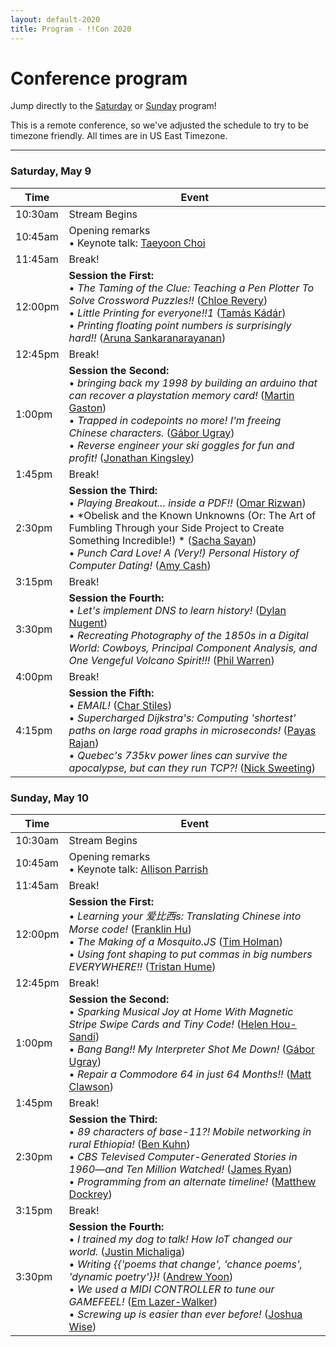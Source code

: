 ```yaml
---
layout: default-2020
title: Program - !!Con 2020
---
```


# Conference program

Jump directly to the [Saturday](#saturday) or [Sunday](#sunday) program!

This is a remote conference, so we've adjusted the schedule to try to be timezone friendly. All times are in US East Timezone.

---

<a name="saturday"></a>

### Saturday, May 9

<div class="scheduletable">

| Time            | Event
|-----------------|-------------------------------------------------------------------------
| 10:30am         | Stream Begins
| 10:45am         | Opening remarks <br /> &bull; Keynote talk: [Taeyoon Choi](speakers.html#taeyoon-choi)
| 11:45am         | Break!
| 12:00pm         | **Session the First:** <br /> &bull; *The Taming of the Clue: Teaching a Pen Plotter To Solve Crossword Puzzles!!* ([Chloe Revery](speakers.html#chloe-revery))<br /> &bull; *Little Printing for everyone!!1* ([Tamás Kádár](speakers.html#tamas-Kadar))<br /> &bull; *Printing floating point numbers is surprisingly hard!!* ([Aruna Sankaranarayanan](speakers.html#aruna-sankaranarayanan))
| 12:45pm         | Break!
| 1:00pm          | **Session the Second:** <br /> &bull; *bringing back my 1998 by building an arduino that can recover a playstation memory card!* ([Martin Gaston](speakers.html#martin-gaston))<br /> &bull; *Trapped in codepoints no more! I'm freeing Chinese characters.* ([Gábor Ugray](speakers.html#gabor-ugray))<br /> &bull; *Reverse engineer your ski goggles for fun and profit!* ([Jonathan Kingsley](speakers.html#jonathan-kingsley))
| 1:45pm          | Break!
| 2:30pm          | **Session the Third:** <br /> &bull; *Playing Breakout... inside a PDF!!* ([Omar Rizwan](speakers.html#omar-rizwan))<br /> &bull; *Obelisk and the Known Unknowns (Or: The Art of Fumbling Through your Side Project to Create Something Incredible!) * ([Sacha Sayan](speakers.html#sacha-sayan))<br /> &bull; *Punch Card Love! A (Very!) Personal History of Computer Dating!* ([Amy Cash](speakers.html#amy-cash))
| 3:15pm          | Break!
| 3:30pm          | **Session the Fourth:** <br /> &bull; *Let's implement DNS to learn history!* ([Dylan Nugent](speakers.html#dylan-nugent))<br /> &bull; *Recreating Photography of the 1850s in a Digital World:  Cowboys, Principal Component Analysis, and One Vengeful Volcano Spirit!!!* ([Phil Warren](speakers.html#phil-warren))
| 4:00pm          | Break!
| 4:15pm          | **Session the Fifth:** <br /> &bull; *EMAIL!* ([Char Stiles](speakers.html#char-stiles))<br /> &bull; *Supercharged Dijkstra's: Computing 'shortest' paths on large road graphs in microseconds!* ([Payas Rajan](speakers.html#payas-rajan))<br /> &bull; *Quebec's 735kv power lines can survive the apocalypse, but can they run TCP?!* ([Nick Sweeting](speakers.html#nick-sweeting))

</div>

<a name="sunday"></a>

### Sunday, May 10

<div class="scheduletable">


| Time            | Event
|-----------------|-------------------------------------------------------------------------
| 10:30am         | Stream Begins
| 10:45am         | Opening remarks <br /> &bull; Keynote talk: [Allison Parrish](speakers.html#allison-parrish)
| 11:45am         | Break!
| 12:00pm         | **Session the First:** <br /> &bull; *Learning your 爱比西s: Translating Chinese into Morse code!* ([Franklin Hu](speakers.html#franklin-hu))<br /> &bull; *The Making of a Mosquito.JS* ([Tim Holman](speakers.html#tim-holman))<br /> &bull; *Using font shaping to put commas in big numbers EVERYWHERE!!* ([Tristan Hume](speakers.html#tristan-hume))
| 12:45pm         | Break!
| 1:00pm          | **Session the Second:** <br /> &bull; *Sparking Musical Joy at Home With Magnetic Stripe Swipe Cards and Tiny Code!* ([Helen Hou-Sandí](speakers.html#helen-hou-sandi))<br /> &bull; *Bang Bang!! My Interpreter Shot Me Down!* ([Gábor Ugray](speakers.html#julia-tufts))<br /> &bull; *Repair a Commodore 64 in just 64 Months!!* ([Matt Clawson](speakers.html#matt-clawson))
| 1:45pm          | Break!
| 2:30pm          | **Session the Third:** <br /> &bull; *89 characters of base-11?! Mobile networking in rural Ethiopia!* ([Ben Kuhn](speakers.html#ben-kuhn))<br /> &bull; *CBS Televised Computer-Generated Stories in 1960—and Ten Million Watched!* ([James Ryan](speakers.html#james-ryan))<br /> &bull; *Programming from an alternate timeline!* ([Matthew Dockrey](speakers.html#matthew-dockrey))
| 3:15pm          | Break!
| 3:30pm          | **Session the Fourth:** <br /> &bull; *I trained my dog to talk! How IoT changed our world.* ([Justin Michaliga](speakers.html#justin-michaliga))<br /> &bull; *Writing {{'poems that change', 'chance poems', 'dynamic poetry'}}!* ([Andrew Yoon](speakers.html#andrew-yoon)) <br /> &bull; *We used a MIDI CONTROLLER to tune our GAMEFEEL!* ([Em Lazer-Walker](speakers.html#em-lazer-walker)) <br /> &bull; *Screwing up is easier than ever before!* ([Joshua Wise](speakers.html#joshua-wise))
</div>
